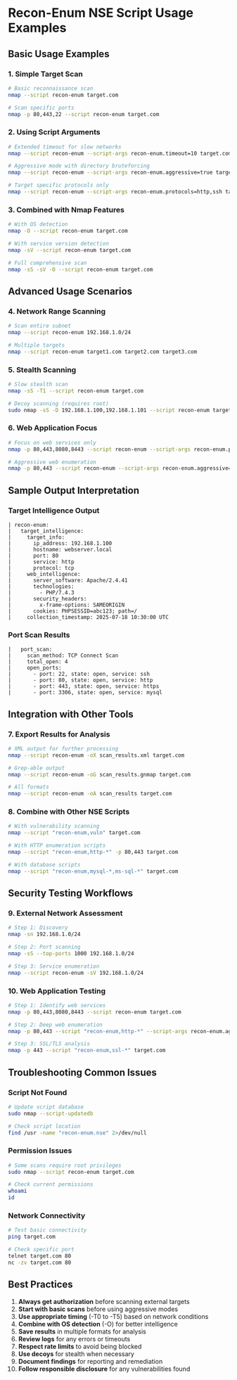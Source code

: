 # Recon-Enum NSE Script Usage Examples

## Basic Usage Examples

### 1. Simple Target Scan
```bash
# Basic reconnaissance scan
nmap --script recon-enum target.com

# Scan specific ports
nmap -p 80,443,22 --script recon-enum target.com
```

### 2. Using Script Arguments
```bash
# Extended timeout for slow networks
nmap --script recon-enum --script-args recon-enum.timeout=10 target.com

# Aggressive mode with directory bruteforcing
nmap --script recon-enum --script-args recon-enum.aggressive=true target.com

# Target specific protocols only
nmap --script recon-enum --script-args recon-enum.protocols=http,ssh target.com
```

### 3. Combined with Nmap Features
```bash
# With OS detection
nmap -O --script recon-enum target.com

# With service version detection
nmap -sV --script recon-enum target.com

# Full comprehensive scan
nmap -sS -sV -O --script recon-enum target.com
```

## Advanced Usage Scenarios

### 4. Network Range Scanning
```bash
# Scan entire subnet
nmap --script recon-enum 192.168.1.0/24

# Multiple targets
nmap --script recon-enum target1.com target2.com target3.com
```

### 5. Stealth Scanning
```bash
# Slow stealth scan
nmap -sS -T1 --script recon-enum target.com

# Decoy scanning (requires root)
sudo nmap -sS -D 192.168.1.100,192.168.1.101 --script recon-enum target.com
```

### 6. Web Application Focus
```bash
# Focus on web services only
nmap -p 80,443,8080,8443 --script recon-enum --script-args recon-enum.protocols=http target.com

# Aggressive web enumeration
nmap -p 80,443 --script recon-enum --script-args recon-enum.aggressive=true,recon-enum.timeout=15 target.com
```

## Sample Output Interpretation

### Target Intelligence Output
```
| recon-enum:
|   target_intelligence:
|     target_info:
|       ip_address: 192.168.1.100
|       hostname: webserver.local
|       port: 80
|       service: http
|       protocol: tcp
|     web_intelligence:
|       server_software: Apache/2.4.41
|       technologies: 
|         - PHP/7.4.3
|       security_headers:
|         x-frame-options: SAMEORIGIN
|       cookies: PHPSESSID=abc123; path=/
|     collection_timestamp: 2025-07-18 10:30:00 UTC
```

### Port Scan Results
```
|   port_scan:
|     scan_method: TCP Connect Scan
|     total_open: 4
|     open_ports:
|       - port: 22, state: open, service: ssh
|       - port: 80, state: open, service: http
|       - port: 443, state: open, service: https
|       - port: 3306, state: open, service: mysql
```

## Integration with Other Tools

### 7. Export Results for Analysis
```bash
# XML output for further processing
nmap --script recon-enum -oX scan_results.xml target.com

# Grep-able output
nmap --script recon-enum -oG scan_results.gnmap target.com

# All formats
nmap --script recon-enum -oA scan_results target.com
```

### 8. Combine with Other NSE Scripts
```bash
# With vulnerability scanning
nmap --script "recon-enum,vuln" target.com

# With HTTP enumeration scripts
nmap --script "recon-enum,http-*" -p 80,443 target.com

# With database scripts
nmap --script "recon-enum,mysql-*,ms-sql-*" target.com
```

## Security Testing Workflows

### 9. External Network Assessment
```bash
# Step 1: Discovery
nmap -sn 192.168.1.0/24

# Step 2: Port scanning
nmap -sS --top-ports 1000 192.168.1.0/24

# Step 3: Service enumeration
nmap --script recon-enum -sV 192.168.1.0/24
```

### 10. Web Application Testing
```bash
# Step 1: Identify web services
nmap -p 80,443,8080,8443 --script recon-enum target.com

# Step 2: Deep web enumeration  
nmap -p 80,443 --script "recon-enum,http-*" --script-args recon-enum.aggressive=true target.com

# Step 3: SSL/TLS analysis
nmap -p 443 --script "recon-enum,ssl-*" target.com
```

## Troubleshooting Common Issues

### Script Not Found
```bash
# Update script database
sudo nmap --script-updatedb

# Check script location
find /usr -name "recon-enum.nse" 2>/dev/null
```

### Permission Issues
```bash
# Some scans require root privileges
sudo nmap --script recon-enum target.com

# Check current permissions
whoami
id
```

### Network Connectivity
```bash
# Test basic connectivity
ping target.com

# Check specific port
telnet target.com 80
nc -zv target.com 80
```

## Best Practices

1. **Always get authorization** before scanning external targets
2. **Start with basic scans** before using aggressive modes
3. **Use appropriate timing** (-T0 to -T5) based on network conditions
4. **Combine with OS detection** (-O) for better intelligence
5. **Save results** in multiple formats for analysis
6. **Review logs** for any errors or timeouts
7. **Respect rate limits** to avoid being blocked
8. **Use decoys** for stealth when necessary
9. **Document findings** for reporting and remediation
10. **Follow responsible disclosure** for any vulnerabilities found